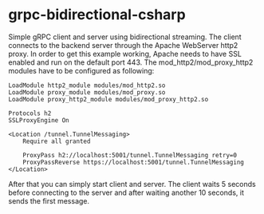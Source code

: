 # grpc-bidirectional-csharp

Simple gRPC client and server using bidirectional streaming. The client connects to the backend server through the Apache WebServer http2 proxy. In order to get this example working, Apache needs to have SSL enabled and run on the default port 443. The mod_http2/mod_proxy_http2 modules have to be configured as following:

```
LoadModule http2_module modules/mod_http2.so
LoadModule proxy_module modules/mod_proxy.so
LoadModule proxy_http2_module modules/mod_proxy_http2.so

Protocols h2
SSLProxyEngine On

<Location /tunnel.TunnelMessaging>
    Require all granted
    
    ProxyPass h2://localhost:5001/tunnel.TunnelMessaging retry=0
    ProxyPassReverse https://localhost:5001/tunnel.TunnelMessaging
</Location>
```

After that you can simply start client and server. The client waits 5 seconds before connecting to the server and after waiting another 10 seconds, it sends the first message.
